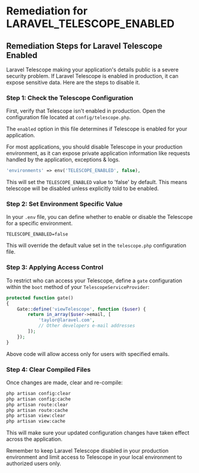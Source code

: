 # Remediation for LARAVEL_TELESCOPE_ENABLED

## Remediation Steps for Laravel Telescope Enabled

Laravel Telescope making your application's details public is a severe security problem. If Laravel Telescope is enabled in production, it can expose sensitive data. Here are the steps to disable it.

### Step 1: Check the Telescope Configuration
First, verify that Telescope isn't enabled in production. Open the configuration file located at `config/telescope.php`. 

The `enabled` option in this file determines if Telescope is enabled for your application. 

For most applications, you should disable Telescope in your production environment, as it can expose private application information like requests handled by the application, exceptions & logs.

```php
'environments' => env('TELESCOPE_ENABLED', false),
```
This will set the `TELESCOPE_ENABLED` value to 'false' by default. This means telescope will be disabled unless explicitly told to be enabled.

### Step 2: Set Environment Specific Value
In your `.env` file, you can define whether to enable or disable the Telescope for a specific environment. 

```
TELESCOPE_ENABLED=false
```
This will override the default value set in the `telescope.php` configuration file.

### Step 3: Applying Access Control
To restrict who can access your Telescope, define a `gate` configuration within the `boot` method of your `TelescopeServiceProvider`:

```php
protected function gate()
{
    Gate::define('viewTelescope', function ($user) {
        return in_array($user->email, [
            'taylor@laravel.com',
            // Other developers e-mail addresses
        ]);
    });
}
```
Above code will allow access only for users with specified emails.

### Step 4: Clear Compiled Files

Once changes are made, clear and re-compile:

```bash
php artisan config:clear
php artisan config:cache
php artisan route:clear
php artisan route:cache
php artisan view:clear
php artisan view:cache
```
This will make sure your updated configuration changes have taken effect across the application. 

Remember to keep Laravel Telescope disabled in your production environment and limit access to Telescope in your local environment to authorized users only.